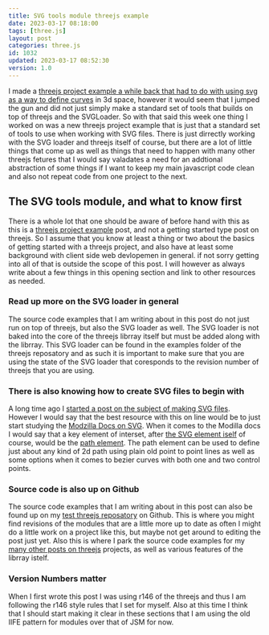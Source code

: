 ```yaml
---
title: SVG tools module threejs example
date: 2023-03-17 08:18:00
tags: [three.js]
layout: post
categories: three.js
id: 1032
updated: 2023-03-17 08:52:30
version: 1.0
---
```


I made a [threejs project example a while back that had to do with using svg as a way to define curves](/2022/09/23/threejs-examples-svg-movement/) in 3d space, however it would seem that I jumped the gun and did not just simply make a standard set of tools that builds on top of threejs and the SVGLoader. So with that said this week one thing I worked on was a new threejs project example that is just that a standard set of tools to use when working with SVG files. There is just dirrectly working with the SVG loader and threejs itself of course, but there are a lot of little things that come up as well as things that need to happen with many other threejs fetures that I would say valadates a need for an addtional abstraction of some things if I want to keep my main javascript code clean and also not repeat code from one project to the next.

<!-- more -->

## The SVG tools module, and what to know first

There is a whole lot that one should be aware of before hand with this as this is a [threejs project example](/2021/02/19/threejs-examples) post, and not a getting started type post on threejs. So I assume that you know at least a thing or two about the basics of getting started with a threejs project, and also have at least some background with client side web devlopemen in general. if not sorry getting into all of that is outside the scope of this post. I will however as always write about a few things in this opening section and link to other resources as needed.

### Read up more on the SVG loader in general

The source code examples that I am writing about in this post do not just run on top of threejs, but also the SVG loader as well. The SVG loader is not baked into the core of the threejs librray itself but must be added along with the librray. This SVG loader can be found in the examples folder of the threejs reposatory and as such it is important to make sure that you are using the state of the SVG loader that coresponds to the revision number of threejs that you are using.

### There is also knowing how to create SVG files to begin with

A long time ago I [started a post on the subject of making SVG files](/2019/02/11/js-javascript-svg/). However I would say that the best resource with this on line would be to just start studying the [Modzilla Docs on SVG](https://developer.mozilla.org/en-US/docs/Web/SVG). When it comes to the Modilla docs I would say that a key element of interset, after [the SVG element iself](https://developer.mozilla.org/en-US/docs/Web/SVG/Element/svg) of course, would be the [path element](https://developer.mozilla.org/en-US/docs/Web/SVG/Element/path). The path element can be used to define just about any kind of 2d path using plain old point to point lines as well as some options when it comes to bezier curves with both one and two control points. 

### Source code is also up on Github

The source code examples that I am writing about in this post can also be found up on my [test threejs reposatory](https://github.com/dustinpfister/test_threejs/tree/master/views/forpost/threejs-examples-svg-tools) on Github. This is where you might find revisions of the modules that are a little more up to date as often I might do a little work on a project like this, but maybe not get around to editing the post just yet. Also this is where I park the source code examples for my [many other posts on threejs](categories/three-js/) projects, as well as various features of the librray istelf.

### Version Numbers matter

When I first wrote this post I was using r146 of the threejs and thus I am following the r146 style rules that I set for myself. Also at this time I think that I should start making it clear in these sections that I am using the old IIFE pattern for modules over that of JSM for now.